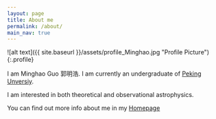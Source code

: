 ```yaml
---
layout: page
title: About me
permalink: /about/
main_nav: true
---
```


![alt text]({{ site.baseurl }}/assets/profile_Minghao.jpg "Profile Picture"){:.profile}

I am Minghao Guo 郭明浩. I am currently an undergraduate of [Peking Unversiy](https://www.pku.edu.cn/). 

I am interested in both theoretical and observational astrophysics. 

You can find out more info about me in my [Homepage](https://mh-guo.github.io/)

<!---Centrarium is a custom theme for Jekyll, made by [Ben Centra][bencentra] for his own blog. He'd be humbled if you liked it enough to use it as well! Installation and configuration instructions can be found in the [GitHub repository](https://github.com/bencentra/centrarium).

This page is a good place to write about yourself, your project, your product, or whatever it is your site is for. You can replace the image above, or you can get rid of it entirely. 

You can find out more info about customizing your Jekyll theme, as well as basic Jekyll usage documentation at [jekyllrb.com](http://jekyllrb.com/). And you can find the source code for Jekyll at [github.com/jekyll/jekyll](https://github.com/jekyll/jekyll)
-->

[centrarium]: https://github.com/bencentra/centrarium
[bencentra]: http://bencentra.com
[jekyll]: https://github.com/jekyll/jekyll
